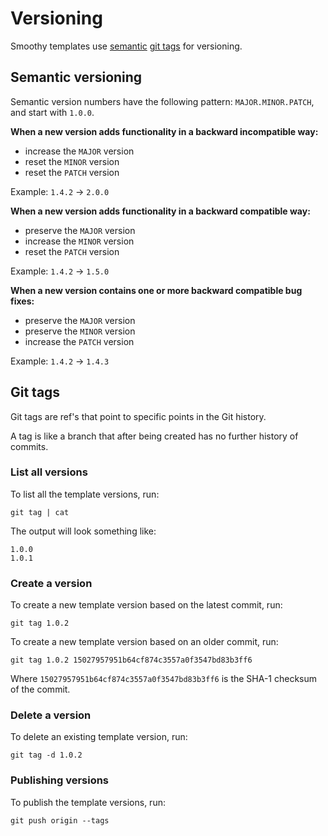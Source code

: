 # Versioning

Smoothy templates use [semantic](#Semantic-versioning) [git tags](#Git-tags) for versioning.

## Semantic versioning

Semantic version numbers have the following pattern: `MAJOR.MINOR.PATCH`, and start with `1.0.0`.

**When a new version adds functionality in a backward incompatible way:**

- increase the `MAJOR` version
- reset the `MINOR` version
- reset the `PATCH` version

Example: `1.4.2` -> `2.0.0`

**When a new version adds functionality in a backward compatible way:**

- preserve the `MAJOR` version
- increase the `MINOR` version
- reset the `PATCH` version

Example: `1.4.2` -> `1.5.0`

**When a new version contains one or more backward compatible bug fixes:**

- preserve the `MAJOR` version
- preserve the `MINOR` version
- increase the `PATCH` version

Example: `1.4.2` -> `1.4.3`

## Git tags

Git tags are ref's that point to specific points in the Git history. 

A tag is like a branch that after being created has no further history of commits.

### List all versions

To list all the template versions, run:

```
git tag | cat
```

The output will look something like:

```
1.0.0
1.0.1
```

### Create a version

To create a new template version based on the latest commit, run:

```
git tag 1.0.2
```

To create a new template version based on an older commit, run:

```
git tag 1.0.2 15027957951b64cf874c3557a0f3547bd83b3ff6 
```

Where `15027957951b64cf874c3557a0f3547bd83b3ff6` is the SHA-1 checksum of the commit.

### Delete a version

To delete an existing template version, run:

```
git tag -d 1.0.2
```

### Publishing versions

To publish the template versions, run:

```
git push origin --tags
```
